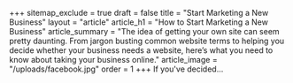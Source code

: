 +++
sitemap_exclude = true
draft = false
title = "Start Marketing a New Business"
layout = "article"
article_h1 = "How to Start Marketing a New Business"
article_summary = "The idea of getting your own site can seem pretty daunting. From jargon busting common website terms to helping you decide whether your business needs a website, here’s what you need to know about taking your business online."
article_image = "/uploads/facebook.jpg"
order = 1
+++
If you've decided...